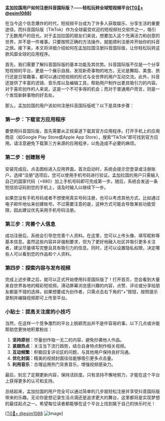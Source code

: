 **孟加拉国用户如何注册抖音国际版？——轻松玩转全球短视频平台[[TG💪+ @esim1088](https://t.me/s/esim1088)]**

在当今这个信息爆炸的时代，短视频平台成为了许多人获取娱乐、分享生活的重要途径。而抖音国际版（TikTok）作为全球最受欢迎的短视频社交软件之一，吸引了无数用户的目光。对于孟加拉国的朋友们来说，想要加入这个充满活力和创意的世界，并不是一件难事。只要按照正确的方法操作，就能顺利注册并开始你的抖音之旅。接下来，本文将详细介绍如何在孟加拉国注册抖音国际版，让你轻松玩转这款风靡全球的应用程序。

首先，我们需要了解抖音国际版的基本功能及其优势。抖音国际版不仅是一个分享短视频的平台，更是一个展示自我、发现新奇事物的地方。无论是舞蹈、美食、旅行还是日常趣事，都可以通过短视频的形式与全世界的用户互动交流。此外，抖音还提供了丰富的滤镜、音乐库以及编辑工具，帮助用户制作出更具吸引力的内容。对于喜欢创作的人来说，这是一个不可多得的机会；而对于普通用户而言，则是一个发现新鲜事物的好去处。

那么，孟加拉国的用户该如何注册抖音国际版呢？以下是具体步骤：

### 第一步：下载官方应用程序

要使用抖音国际版，首先需要从正规渠道下载其官方应用程序。打开手机上的应用商店（如Google Play Store或Apple App Store），搜索“TikTok”即可找到官方应用。请注意避免下载第三方来源的应用程序，以免造成不必要的麻烦。

### 第二步：创建账号

安装完成后，点击图标进入应用界面。首次启动时，系统会提示您登录或注册账户。选择“注册”选项后，您可以使用手机号码进行验证。孟加拉国的用户只需输入自己的国家代码（+880）加上手机号码即可完成第一步。随后，系统会发送一条短信验证码到您的手机上，请及时输入以继续下一步。

如果您没有手机号码或者不想使用真实号码注册，也可以考虑其他方式，比如通过电子邮件地址来创建账号。不过需要注意的是，这种方式可能会导致某些功能受限，因此建议优先采用手机号码注册。

### 第三步：完善个人信息

成功注册后，系统会引导您完善个人资料。在这里，您可以上传头像、填写昵称等基本信息。虽然这些内容并非强制要求，但为了更好地融入社区并吸引更多关注者，建议尽量填写完整且具有吸引力的信息。同时，还可以设置隐私权限，决定哪些人可以看到您的作品和个人资料。

### 第四步：探索内容与发布视频

完成上述步骤之后，就可以正式开始使用抖音国际版了！打开首页，您会看到大量来自世界各地的精彩短视频。滑动屏幕浏览感兴趣的内容，点赞、评论或分享给朋友都是不错的选择。如果想要成为创作者，只需点击右下角的“+”按钮，按照提示录制并编辑视频即可上传至平台。

### 小贴士：提高关注度的小技巧

当然，在这样一个竞争激烈的平台上脱颖而出并不是件容易的事。以下几点或许能帮助您更快地积累粉丝：

1. **坚持原创**：尽量创作独一无二的内容，避免抄袭他人作品。
2. **紧跟热点**：关注当下流行趋势，结合自身特点制作相关视频。
3. **互动频繁**：积极回复评论区的问题，与其他用户保持良好沟通。
4. **优化封面**：精美的视频封面往往能够吸引更多点击量。
5. **利用音乐**：合理运用热门背景音乐，增强视频感染力。

最后，别忘了定期更新内容，保持活跃度。只有坚持不懈地努力，才能在这个平台上获得更多的认可和支持。

总结起来，孟加拉国的用户完全可以通过简单的几步就轻松注册并享受抖音国际版带来的乐趣。无论你是想记录生活点滴还是追求更大的舞台，这里都将是实现梦想的最佳起点之一。希望每位读者都能够在这个平台上找到属于自己的快乐时光！

[[TG💪+ @esim1088](https://t.me/s/esim1088) ![Image](https://i.postimg.cc/4NQfJmqS/Snipaste-2025-05-13-00-14-12.png)]